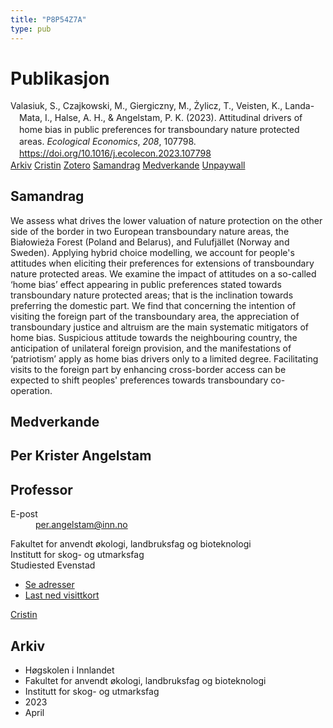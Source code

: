 ```yaml
---
title: "P8P54Z7A"
type: pub
---
```

<h1>Publikasjon</h1>
<article id="csl-bib-container-P8P54Z7A" class="csl-bib-container">
  <div class="csl-bib-body" style="line-height: 1.35; padding-left: 1em; text-indent:-1em;">
  <div class="csl-entry">Valasiuk, S., Czajkowski, M., Giergiczny, M., &#x17B;ylicz, T., Veisten, K., Landa-Mata, I., Halse, A. H., &amp; Angelstam, P. K. (2023). Attitudinal drivers of home bias in public preferences for transboundary nature protected areas. <i>Ecological Economics</i>, <i>208</i>, 107798. <a href="https://doi.org/10.1016/j.ecolecon.2023.107798">https://doi.org/10.1016/j.ecolecon.2023.107798</a></div>
</div>
  <div class="csl-bib-buttons">
    <a href="#taxonomy-article-P8P54Z7A" class="csl-bib-button">Arkiv</a>
    <a href="https://app.cristin.no/results/show.jsf?id=2140519" alt="Cristin URL" class="csl-bib-button">Cristin</a>
    <a href="http://zotero.org/groups/5402882/items/P8P54Z7A" alt="Zotero URL" class="csl-bib-button">Zotero</a>
    <a href="#abstract-article-P8P54Z7A" class="csl-bib-button">Samandrag</a>
    <a href="#contributors-article-P8P54Z7A" class="csl-bib-button">Medverkande</a>
    <a href="https://doi.org/10.1016/j.ecolecon.2023.107798" class="csl-bib-button">Unpaywall</a>
  </div>
  <div id="csl-bib-meta-container-P8P54Z7A"></div>
</article>
<div id="csl-bib-meta-P8P54Z7A" class="csl-bib-meta">
  <article id="abstract-article-P8P54Z7A" class="abstract-article">
    <h1>Samandrag</h1>
    We assess what drives the lower valuation of nature protection on the other side of the border in two European transboundary nature areas, the Białowieża Forest (Poland and Belarus), and Fulufjället (Norway and Sweden). Applying hybrid choice modelling, we account for people's attitudes when eliciting their preferences for extensions of transboundary nature protected areas. We examine the impact of attitudes on a so-called ‘home bias’ effect appearing in public preferences stated towards transboundary nature protected areas; that is the inclination towards preferring the domestic part. We find that concerning the intention of visiting the foreign part of the transboundary area, the appreciation of transboundary justice and altruism are the main systematic mitigators of home bias. Suspicious attitude towards the neighbouring country, the anticipation of unilateral foreign provision, and the manifestations of ‘patriotism’ apply as home bias drivers only to a limited degree. Facilitating visits to the foreign part by enhancing cross-border access can be expected to shift peoples' preferences towards transboundary co-operation.
  </article>
  <article id="contributors-article-P8P54Z7A" class="contributors-article">
    <h1>Medverkande</h1>
    <div class="personas"> <div class="vrtx-hinn-person-card"> <div class="photo"> <i class="lar la-user-circle missing-person"></i> </div> <div class="info"> <hgroup><h1>Per Krister Angelstam</h1> <h2>Professor</h2> </hgroup><dl> <dt>E-post</dt> <dd> <a href="mailto:per.angelstam@inn.no">per.angelstam@inn.no</a> </dd> </dl> <p> Fakultet for anvendt økologi, landbruksfag og bioteknologi<br> Institutt for skog- og utmarksfag<br> Studiested Evenstad </p> <ul class="vrtx-hinn-links"> <li><a href="https://www.inn.no/finn-en-ansatt/per-angelstam.html#vrtx-hinn-addresses">Se adresser</a></li> <li><a href="https://www.inn.no/finn-en-ansatt/per-angelstam.html?vrtx=vcf">Last ned visittkort</a></li> </ul> </div> </div> <a href="https://app.cristin.no/persons/show.jsf?id=1318014" alt="Cristin URL" class="personas-cristin">Cristin</a> </div>
  </article>
  <article id="taxonomy-article-P8P54Z7A" class="taxonomy-article">
    <h1>Arkiv</h1>
    <ul>
      <li>Høgskolen i Innlandet</li>
      <li>Fakultet for anvendt økologi, landbruksfag og bioteknologi</li>
      <li>Institutt for skog- og utmarksfag</li>
      <li>2023</li>
      <li>April</li>
    </ul>
  </article>
</div>
